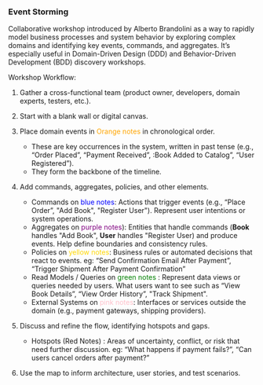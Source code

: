 ### Event Storming

Collaborative workshop introduced by Alberto Brandolini as a way to rapidly model business processes and system behavior by exploring complex domains and identifying key events, commands, and aggregates. It’s especially useful in Domain-Driven Design (DDD) and Behavior-Driven Development (BDD) discovery workshops.

Workshop Workflow:

1. Gather a cross-functional team (product owner, developers, domain experts, testers, etc.).

2. Start with a blank wall or digital canvas.

3. Place domain events in <span style="color: Orange;">Orange notes</span> in chronological order.
    - These are key occurrences in the system, written in past tense (e.g., “Order Placed”, “Payment Received”, :Book Added to Catalog”, “User Registered”).
    - They form the backbone of the timeline.

4. Add commands, aggregates, policies, and other elements.

    - Commands on <span style="color: blue;">blue notes</span>: Actions that trigger events (e.g., “Place Order”, "Add Book", "Register User"). Represent user intentions or system operations.
    - Aggregates on <span style="color: purple;">purple notes</span>): Entities that handle commands (**Book** handles "Add Book", **User** handles "Register User) and produce events. Help define boundaries and consistency rules.
    - Policies on <span style="color: gold;">yellow notes</span>: Business rules or automated decisions that react to events. eg: “Send Confirmation Email After Payment”, “Trigger Shipment After Payment Confirmation”
    - Read Models / Queries on <span style="color: green;">green notes</span> : Represent data views or queries needed by users. What users want to see such as “View Book Details”, “View Order History”, "Track Shipment".
    - External Systems on <span style="color: pink;">pink notes</span>: Interfaces or services outside the domain (e.g., payment gateways, shipping providers).

5. Discuss and refine the flow, identifying hotspots and gaps.

    - Hotspots (Red Notes) : Areas of uncertainty, conflict, or risk that need further discussion. eg: “What happens if payment fails?”, “Can users cancel orders after payment?”

6. Use the map to inform architecture, user stories, and test scenarios.
